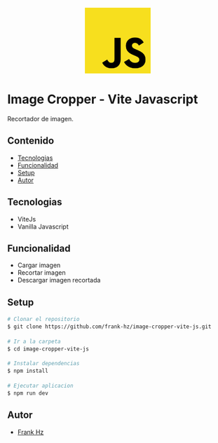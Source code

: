 <p align="center"><a href="https://react.dev" target="_blank"><img src="https://raw.githubusercontent.com/frank-hz/public-files/main/images/logos-svg/javascript.svg" width="150"></a></p>

# Image Cropper - Vite Javascript
Recortador de imagen.

## Contenido
* [Tecnologias](#tecnologias)
* [Funcionalidad](#funcionalidad)
* [Setup](#setup)
* [Autor](#autor)

## Tecnologias
* ViteJs
* Vanilla Javascript

## Funcionalidad
* Cargar imagen
* Recortar imagen
* Descargar imagen recortada

## Setup
```bash
# Clonar el repositorio
$ git clone https://github.com/frank-hz/image-cropper-vite-js.git

# Ir a la carpeta
$ cd image-cropper-vite-js

# Instalar dependencias
$ npm install

# Ejecutar aplicacion
$ npm run dev
```



## Autor

  - [Frank Hz](https://github.com/frank-hz) 
